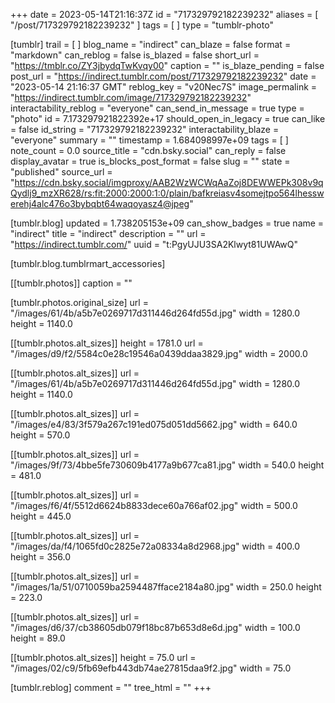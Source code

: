 +++
date = 2023-05-14T21:16:37Z
id = "717329792182239232"
aliases = [ "/post/717329792182239232" ]
tags = [ ]
type = "tumblr-photo"

[tumblr]
trail = [ ]
blog_name = "indirect"
can_blaze = false
format = "markdown"
can_reblog = false
is_blazed = false
short_url = "https://tmblr.co/ZY3jbydqTwKvqy00"
caption = ""
is_blaze_pending = false
post_url = "https://indirect.tumblr.com/post/717329792182239232"
date = "2023-05-14 21:16:37 GMT"
reblog_key = "v20Nec7S"
image_permalink = "https://indirect.tumblr.com/image/717329792182239232"
interactability_reblog = "everyone"
can_send_in_message = true
type = "photo"
id = 7.173297921822392e+17
should_open_in_legacy = true
can_like = false
id_string = "717329792182239232"
interactability_blaze = "everyone"
summary = ""
timestamp = 1.684098997e+09
tags = [ ]
note_count = 0.0
source_title = "cdn.bsky.social"
can_reply = false
display_avatar = true
is_blocks_post_format = false
slug = ""
state = "published"
source_url = "https://cdn.bsky.social/imgproxy/AAB2WzWCWqAaZoj8DEWWEPk308v9qQydlj9_mzXR628/rs:fit:2000:2000:1:0/plain/bafkreiasv4somejtpo564lhesswerehj4alc476o3bybqbt64waqoyasz4@jpeg"

[tumblr.blog]
updated = 1.738205153e+09
can_show_badges = true
name = "indirect"
title = "indirect"
description = ""
url = "https://indirect.tumblr.com/"
uuid = "t:PgyUJU3SA2Klwyt81UWAwQ"

[tumblr.blog.tumblrmart_accessories]

[[tumblr.photos]]
caption = ""

[tumblr.photos.original_size]
url = "/images/61/4b/a5b7e0269717d311446d264fd55d.jpg"
width = 1280.0
height = 1140.0

[[tumblr.photos.alt_sizes]]
height = 1781.0
url = "/images/d9/f2/5584c0e28c19546a0439ddaa3829.jpg"
width = 2000.0

[[tumblr.photos.alt_sizes]]
url = "/images/61/4b/a5b7e0269717d311446d264fd55d.jpg"
width = 1280.0
height = 1140.0

[[tumblr.photos.alt_sizes]]
url = "/images/e4/83/3f579a267c191ed075d051dd5662.jpg"
width = 640.0
height = 570.0

[[tumblr.photos.alt_sizes]]
url = "/images/9f/73/4bbe5fe730609b4177a9b677ca81.jpg"
width = 540.0
height = 481.0

[[tumblr.photos.alt_sizes]]
url = "/images/f6/4f/5512d6624b8833dece60a766af02.jpg"
width = 500.0
height = 445.0

[[tumblr.photos.alt_sizes]]
url = "/images/da/f4/1065fd0c2825e72a08334a8d2968.jpg"
width = 400.0
height = 356.0

[[tumblr.photos.alt_sizes]]
url = "/images/1a/51/0710059ba2594487fface2184a80.jpg"
width = 250.0
height = 223.0

[[tumblr.photos.alt_sizes]]
url = "/images/d6/37/cb38605db079f18bc87b653d8e6d.jpg"
width = 100.0
height = 89.0

[[tumblr.photos.alt_sizes]]
height = 75.0
url = "/images/02/c9/5fb69efb443db74ae27815daa9f2.jpg"
width = 75.0

[tumblr.reblog]
comment = ""
tree_html = ""
+++
